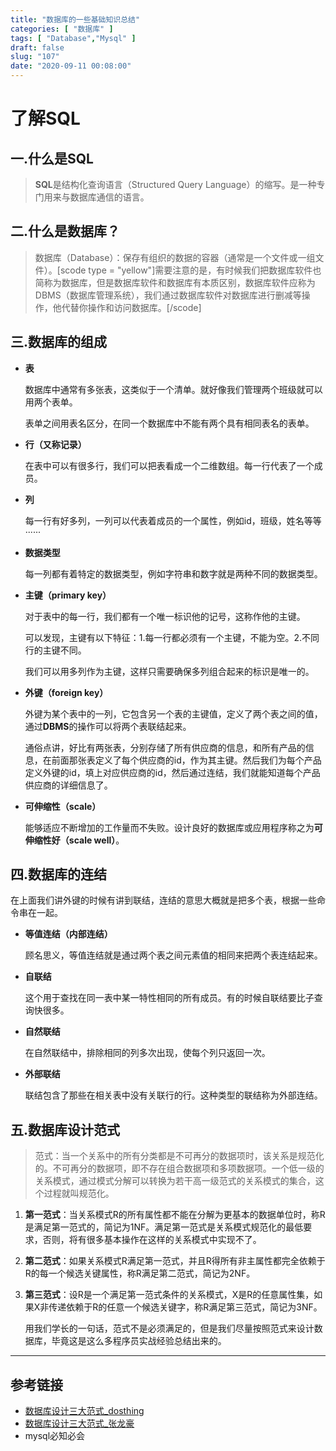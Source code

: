 ```yaml
---
title: "数据库的一些基础知识总结"
categories: [ "数据库" ]
tags: [ "Database","Mysql" ]
draft: false
slug: "107"
date: "2020-09-11 00:08:00"
---
```


# 了解SQL

## 一.什么是SQL

> **SQL**是结构化查询语言（Structured Query Language）的缩写。是一种专门用来与数据库通信的语言。

## 二.什么是数据库？

> 数据库（Database）：保存有组织的数据的容器（通常是一个文件或一组文件）。
​[scode type = "yellow"]需要注意的是，有时候我们把数据库软件也简称为数据库，但是数据库软件和数据库有本质区别，数据库软件应称为DBMS（数据库管理系统），我们通过数据库软件对数据库进行删减等操作，他代替你操作和访问数据库。[/scode]

## 三.数据库的组成

+ **表**

   数据库中通常有多张表，这类似于一个清单。就好像我们管理两个班级就可以用两个表单。

   表单之间用表名区分，在同一个数据库中不能有两个具有相同表名的表单。

+ **行（又称记录）**

   在表中可以有很多行，我们可以把表看成一个二维数组。每一行代表了一个成员。

+ **列**

   每一行有好多列，一列可以代表着成员的一个属性，例如id，班级，姓名等等······

+ **数据类型**

   每一列都有着特定的数据类型，例如字符串和数字就是两种不同的数据类型。

+ **主键（primary key）**

   对于表中的每一行，我们都有一个唯一标识他的记号，这称作他的主键。

   可以发现，主键有以下特征：1.每一行都必须有一个主键，不能为空。2.不同行的主键不同。

   我们可以用多列作为主键，这样只需要确保多列组合起来的标识是唯一的。

+ **外键（foreign key）**

   外键为某个表中的一列，它包含另一个表的主键值，定义了两个表之间的值，通过**DBMS**的操作可以将两个表联结起来。

   通俗点讲，好比有两张表，分别存储了所有供应商的信息，和所有产品的信息，在前面那张表定义了每个供应商的id，作为其主键。然后我们为每个产品定义外键的id，填上对应供应商的id，然后通过连结，我们就能知道每个产品供应商的详细信息了。

+ **可伸缩性（scale）**

   能够适应不断增加的工作量而不失败。设计良好的数据库或应用程序称之为**可伸缩性好（scale well）**。

## 四.数据库的连结

   ​在上面我们讲外键的时候有讲到联结，连结的意思大概就是把多个表，根据一些命令串在一起。

+ **等值连结（内部连结）**

  顾名思义，等值连结就是通过两个表之间元素值的相同来把两个表连结起来。

+ **自联结**

  这个用于查找在同一表中某一特性相同的所有成员。有的时候自联结要比子查询快很多。

+ **自然联结**

  在自然联结中，排除相同的列多次出现，使每个列只返回一次。

+ **外部联结**

  联结包含了那些在相关表中没有关联行的行。这种类型的联结称为外部连结。

## 五.数据库设计范式

> 范式：当一个关系中的所有分类都是不可再分的数据项时，该关系是规范化的。不可再分的数据项，即不存在组合数据项和多项数据项。一个低一级的关系模式，通过模式分解可以转换为若干高一级范式的关系模式的集合，这个过程就叫规范化。

1. **第一范式**：当关系模式R的所有属性都不能在分解为更基本的数据单位时，称R是满足第一范式的，简记为1NF。满足第一范式是关系模式规范化的最低要求，否则，将有很多基本操作在这样的关系模式中实现不了。

2. **第二范式**：如果关系模式R满足第一范式，并且R得所有非主属性都完全依赖于R的每一个候选关键属性，称R满足第二范式，简记为2NF。

3. **第三范式**：设R是一个满足第一范式条件的关系模式，X是R的任意属性集，如果X非传递依赖于R的任意一个候选关键字，称R满足第三范式，简记为3NF。

   用我们学长的一句话，范式不是必须满足的，但是我们尽量按照范式来设计数据库，毕竟这是这么多程序员实战经验总结出来的。



---

## 参考链接

+ [数据库设计三大范式_dosthing](https://blog.csdn.net/dosthing/article/details/87954213)
+ [数据库设计三大范式_张龙豪](https://www.cnblogs.com/knowledgesea/p/3667395.html)
+ mysql必知必会